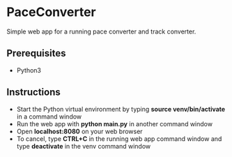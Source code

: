 # PaceConverter

Simple web app for a running pace converter and track converter.

## Prerequisites
* Python3

## Instructions
* Start the Python virtual environment by typing __source venv/bin/activate__ in a command window
* Run the web app with __python main.py__ in another command window
* Open __localhost:8080__ on your web browser
* To cancel, type __CTRL+C__ in the running web app command window and type __deactivate__ in the venv command window
